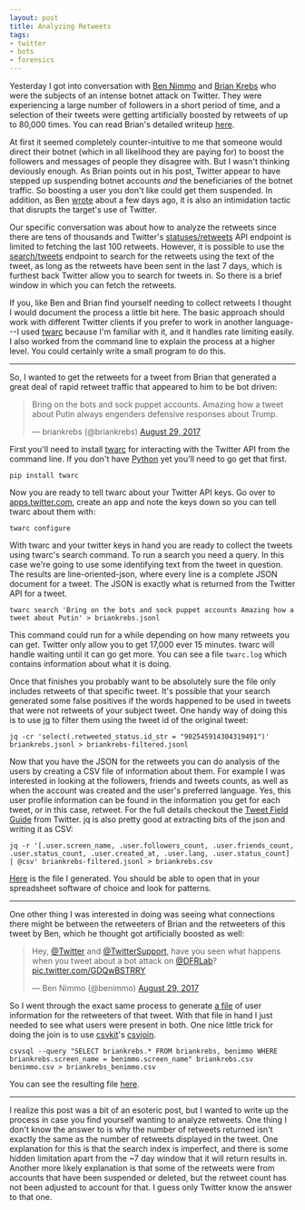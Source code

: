 ```yaml
---
layout: post
title: Analyzing Retweets
tags:
- twitter
- bots
- forensics
---
```



Yesterday I got into conversation with [Ben Nimmo](https://twitter.com/benimmo/)
and [Brian Krebs](https://twitter.com/briankrebs) who were the subjects of an
intense botnet attack on Twitter. They were experiencing a large number of
followers in a short period of time, and a selection of their tweets were
getting artificially boosted by retweets of up to 80,000 times. You can read
Brian's detailed writeup
[here](https://krebsonsecurity.com/2017/08/twitter-bots-use-likes-rts-for-intimidation/).

At first it seemed completely counter-intuitive to me that someone would direct
their botnet (which in all likelihood they are paying for) to boost the
followers and messages of people they disagree with. But I wasn't thinking
deviously enough.  As Brian points out in his post, Twitter appear to have
stepped up suspending botnet accounts *and* the beneficiaries of the botnet
traffic. So boosting a user you don't like could get them suspended. In
addition, as Ben
[wrote](https://medium.com/dfrlab/botspot-the-intimidators-135244bfe46b) about a
few days ago, it is also an intimidation tactic that disrupts the target's use
of Twitter.

Our specific conversation was about how to analyze the retweets since there are tens of thousands and Twitter's  [statuses/retweets](https://dev.twitter.com/rest/reference/get/statuses/retweets/id) API endpoint is limited to fetching the last
100 retweets. However, it is possible to use the
[search/tweets](https://dev.twitter.com/rest/reference/get/search/tweets)
endpoint to search for the retweets using the text of the tweet, as long as the
retweets have been sent in the last 7 days, which is furthest back Twitter allow
you to search for tweets in. So there is a brief window in which you can fetch
the retweets.

If you, like Ben and Brian find yourself needing to collect retweets I thought I would document the process a little bit here. The basic approach should work with different Twitter clients if you prefer to work in another language---I used [twarc](https://github.com/docnow/twarc) because I'm familiar with it, and it handles rate limiting easily. I also worked from the command line to explain the process at a higher level. You could certainly write a small program to do this.

---

So, I wanted to get the retweets for a tweet from Brian that generated a great deal of rapid retweet traffic that appeared to him to be bot driven:

<blockquote class="twitter-tweet" data-lang="en"><p lang="en" dir="ltr">Bring on the bots and sock puppet accounts. Amazing how a tweet about Putin always engenders defensive responses about Trump.</p>&mdash; briankrebs (@briankrebs) <a href="https://twitter.com/briankrebs/status/902545914304319491">August 29, 2017</a></blockquote>
<script async src="//platform.twitter.com/widgets.js" charset="utf-8"></script>


First you'll need to install [twarc](https://github.com/docnow/twarc) for interacting with the Twitter API from the command line. If you don't have [Python](https://python.org) yet you'll need to go get that first.

    pip install twarc

Now you are ready to tell twarc about your Twitter API keys. Go over to
[apps.twitter.com](https://apps.twitter.com), create an app and note the keys
down so you can tell twarc about them with:

    twarc configure

With twarc and your twitter keys in hand you are ready to collect the tweets
using twarc's search command. To run a search you need a query. In this case
we're going to use some identifying text from the tweet in question. The results
are line-oriented-json, where every line is a complete JSON document for a
tweet. The JSON is exactly what is returned from the Twitter API for a tweet.

    twarc search 'Bring on the bots and sock puppet accounts Amazing how a tweet about Putin' > briankrebs.jsonl

This command could run for a while depending on how many retweets you can get. Twitter only allow you to get 17,000 ever 15 minutes. twarc will handle waiting until it can go get more. You can see a file `twarc.log` which contains information about what it is doing.

Once that finishes you probably want to be absolutely sure the file only includes retweets of that specific tweet. It's possible that your search generated some false positives if the words happened to be used in tweets that were not retweets of your subject tweet. One handy way of doing this is to use [jq](https://stedolan.github.io/jq/) to filter them using the tweet id of the
original tweet:

    jq -cr 'select(.retweeted_status.id_str = "902545914304319491")' briankrebs.jsonl > briankrebs-filtered.jsonl

Now that you have the JSON for the retweets you can do analysis of the users by
creating a CSV file of information about them. For example I was interested in looking at the followers, friends and tweets counts, as well as when the account was created and the user's preferred language. Yes, this user profile information can be found in the information you get for each tweet, or in this case, retweet. For the full details checkout the [Tweet Field Guide](https://dev.twitter.com/overview/api/tweets) from Twitter. jq is also pretty good at extracting bits of the json and writing it as CSV:

    jq -r '[.user.screen_name, .user.followers_count, .user.friends_count, .user.status_count, .user.created_at, .user.lang, .user.status_count] | @csv' briankrebs-filtered.jsonl > briankrebs.csv

[Here](https://github.com/edsu/botnet-retweets/blob/master/briankrebs.csv) is the file I generated. You should be able to open that in your spreadsheet software of choice and look for patterns.

---

One other thing I was interested in doing was seeing what connections there might be between the retweeters of Brian and the retweeters of this tweet by Ben, which he thought got artificially boosted as well:

<blockquote class="twitter-tweet" data-lang="en"><p lang="en" dir="ltr">Hey, <a href="https://twitter.com/Twitter">@Twitter</a> and <a href="https://twitter.com/TwitterSupport">@TwitterSupport</a>, have you seen what happens when you tweet about a bot attack on <a href="https://twitter.com/DFRLab">@DFRLab</a>? <a href="https://t.co/GDQwBSTRRY">pic.twitter.com/GDQwBSTRRY</a></p>&mdash; Ben Nimmo (@benimmo) <a href="https://twitter.com/benimmo/status/902673891792965637">August 29, 2017</a></blockquote>
<script async src="//platform.twitter.com/widgets.js" charset="utf-8"></script>

So I went through the exact same process to generate [a file](https://github.com/edsu/botnet-retweets/blob/master/benimmo.csv) of user information for the retweeters of that tweet. With that file in hand I just needed to see what users were present in both. One nice little trick for doing the join is to use [csvkit](https://csvkit.readthedocs.io/)'s [csvjoin](https://csvkit.readthedocs.io/en/1.0.2/scripts/csvsql.html).        

    csvsql --query "SELECT briankrebs.* FROM briankrebs, benimmo WHERE briankrebs.screen_name = benimmo.screen_name" briankrebs.csv benimmo.csv > briankrebs_benimmo.csv

You can see the resulting file [here](https://github.com/edsu/botnet-retweets/blob/master/briankrebs_benimmo.csv).

---

I realize this post was a bit of an esoteric post, but I wanted to write up the process in case you find yourself wanting to analyze retweets. One thing I don't know the answer to is why the number of retweets returned isn't exactly the same as the number of retweets displayed in the tweet. One explanation for this is that the search index is imperfect, and there is some hidden limitation apart from the ~7 day window that it will return results in. Another more likely explanation is that some of the retweets were from accounts that have been suspended or deleted, but the retweet count has not been adjusted to account for that. I guess only Twitter know the answer to that one.
